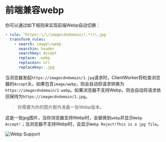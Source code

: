 # 前端兼容webp

你可以通过如下规则来实现前端Webp自动切换：

```yaml
- rule: ^https\:\/\/imagecdndomain/(.*))\.jpg
  transform_rules:
    - search: image\/webp
      searchin: header
      searchkey: Accept
      replace: .webp
      replacein: url
      replacekey: .jpg
```

当浏览器发起`https://imagecdndomain/1.jpg`请求时，ClientWorker将检查浏览器的`Accept`头，如果包含`image/webp`，则会自动将请求转换为`https://imagecdndomain/1.webp`。如果浏览器不支持Webp，则会自动将请求依旧保持为`https://imagecdndomain/1.jpg`。

> 你需要为你的图片额外准备一张Webp版本。

这是一张jpg图片，当你浏览器支持Webp时，会替换到`webp`并显示`Webp Accept!`；当浏览器不支持Webp时，会显示`Webp Reject!This is a jpg file`。

![Webp Support](https://npmm/chenyfan-os@0.0.0-r24/WEBPTEST.jpg)
